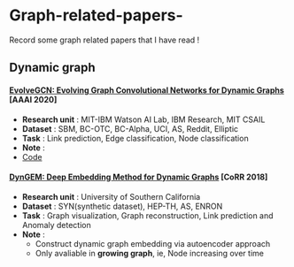 # Graph-related-papers-
Record some graph related papers that I have read ! 

## Dynamic graph
#### [EvolveGCN: Evolving Graph Convolutional Networks for Dynamic Graphs](https://arxiv.org/pdf/1902.10191.pdf) **[AAAI 2020]**
- **Research unit** : MIT-IBM Watson AI Lab, IBM Research, MIT CSAIL
- **Dataset** : SBM, BC-OTC, BC-Alpha, UCI, AS, Reddit, Elliptic
- **Task** :  Link prediction, Edge classification, Node classification
- **Note** : 
- [Code](https://github.com/IBM/EvolveGCN)

#### [DynGEM: Deep Embedding Method for Dynamic Graphs](https://arxiv.org/pdf/1805.11273.pdf) **[CoRR 2018]**
- **Research unit** :  University of Southern California
- **Dataset** : SYN(synthetic dataset), HEP-TH, AS, ENRON
- **Task** :  Graph visualization, Graph reconstruction, Link prediction
and Anomaly detection
- **Note** : 
  - Construct dynamic graph embedding via autoencoder approach
  - Only avaliable in **growing graph**, ie, Node increasing over time

